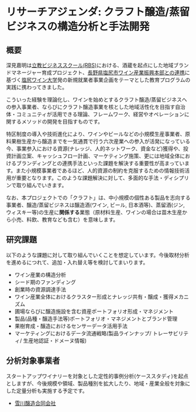 # リサーチアジェンダ: クラフト醸造/蒸留ビジネスの構造分析と手法開発
## 概要
深見嘉明は[立教ビジネススクール(RBS)](https://business-school.rikkyo.ac.jp/)における、酒蔵を起点にした地域ブランドマネージャー育成プロジェクト、[長野県塩尻市ワイン産業振興本部との連携](https://business-school.rikkyo.ac.jp/news/2018/fqvjit000000092h.html)に基づく[塩尻ワイン大学](https://www.city.shiojiri.lg.jp/tanoshimu/chiikibrand/shiojiriwaindaigaku/index.html)発の新規就業者事業企画をテーマとした教育プログラムの実践に携わってきました。

こういった経験を理論化し、ワインを始めとするクラフト醸造/蒸留ビジネスへの参入事業者、ならびにクラフト醸造事業を核とした地域活性化を目指す自治体・コミュニティが活用できる理論、フレームワーク、経営やオペレーションに関するメソッドの開発を目指すものです。

特区制度の導入や技術進化により、ワインやビールなどの小規模生産事業者、原料果樹生産から醸造までを一気通貫で行う六次産業への参入が活発になっている今、事業参入における資源(ナレッジ、人的ネットワーク、資金など)獲得や、投資計画立案、キャッシュフロー計画、マーケティング施策、更には地域全体におけるブランディングとの連携手法といった課題を解決する重要性が高まっています。また小規模事業者であるほど、人的資源の制約を克服するための情報技術活用が重要となります。このような課題解決に対して、多面的な手法・ディシプリンで取り組んでいきます。

なお、本プロジェクトでの「クラフト」は、中小規模の個性ある製品を志向する事業者、醸造/蒸留ビジネスは醸造酒(ワイン, ビール, 日本酒等)、蒸留酒(ジン, ウィスキー等)の生産に**関係する**業態（原材料生産、ワインの場合は苗木生産から小売、料飲、教育なども含む）を意味します。

## 研究課題
以下のような課題に対して取り組んでいくことを想定しています。今後取材分析を進めるにつれて、追加・入れ替え等を検討してまいります。
- ワイン産業の構造分析
- シード期のファンディング
- 創業時の資源調達手法
- ワイン産業全体におけるクラスター形成とナレッジ共有・醸成・獲得メカニズム
- 圃場ならびに醸造施設を含む資産ポートフォリオ形成・マネジメント
- 製品(品種・醸造手法等)ポートフォリオ・マネジメントとブランド管理
- 果樹育成・醸造におけるセンサーデータ活用手法
- マーケティングにおけるデータ流通戦略(製品ラインナップ/ トレーサビリティ/ 生産地認証・ドメーヌ情報)

## 分析対象事業者
スタートアップワイナリーを対象とした定性的事例分析(ケーススタディ)を起点としますが、今後規模や領域、製品種別を拡大したり、地域・産業全般を対象にした定量分析も実施する予定です。
- [雪川醸造合同会社](https://www.snowriverwines.com/)
